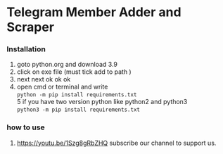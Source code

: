 # Telegram Member Adder and Scraper
   
   
   
### Installation  
1. goto python.org and download 3.9   
2. click on exe file (must tick add to path )  
3. next next ok ok ok  
4. open cmd or terminal and write  
`python -m pip install requirements.txt`  
5 if you have two version python like python2 and python3   
`python3 -m pip install requirements.txt`  


### how to use
1. https://youtu.be/1Szg8gRbZHQ
subscribe our channel to support us.

